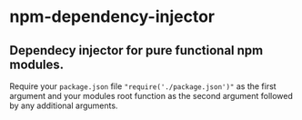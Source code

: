# npm-dependency-injector
## Dependecy injector for pure functional npm modules.
Require your ```package.json``` file ```"require('./package.json')"``` as the first
argument and your modules root function as the second argument followed
by any additional arguments.
